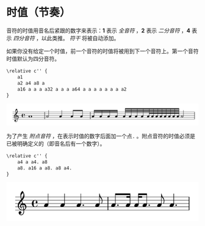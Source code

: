 # 时值（节奏）

音符的时值用音名后紧跟的数字来表示：**1** 表示 _全音符_ ，**2** 表示 _二分音符_ ，**4** 表示 _四分音符_ ，以此类推。 _符干_ 将被自动添加。

如果你没有给定一个时值，前一个音符的时值将被用到下一个音符上。第一个音符时值默认为四分音符。

```text
\relative c'' {
    a1
    a2 a4 a8 a
    a16 a a a a32 a a a a64 a a a a a a a a2
}
```

![](../../../.gitbook/assets/1.2.1-duration1.png)

为了产生 _附点音符_ ，在表示时值的数字后面加一个点`.` 。附点音符的时值必须是已被明确定义的（即音名后有一个数字）。

```text
\relative c'' {
    a4 a a4. a8
    a8. a16 a a8. a8 a4.
}
```

![](../../../.gitbook/assets/1.2.1-duration2.png)




